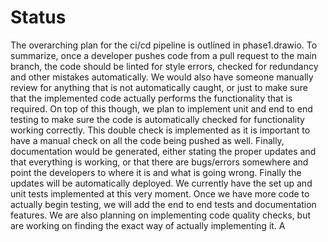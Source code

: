 # Status

The overarching plan for the ci/cd pipeline is outlined in phase1.drawio. To summarize, once a developer pushes code from a pull request to the main branch, the code should be linted for style errors, checked for redundancy and other mistakes automatically. We would also have someone manually review for anything that is not automatically caught, or just to make sure that the implemented code actually performs the functionality that is required. On top of this though, we plan to implement unit and end to end testing to make sure the code is automatically checked for functionality working correctly. This double check is implemented as it is important to have a manual check on all the code being pushed as well. Finally, documentation would be generated, either stating the proper updates and that everything is working, or that there are bugs/errors somewhere and point the developers to where it is and what is going wrong. Finally the updates will be automatically deployed. We currently have the set up and unit tests implemented at this very moment. Once we have more code to actually begin testing, we will add the end to end tests and documentation features. We are also planning on implementing code quality checks, but are working on finding the exact way of actually implementing it. A  
